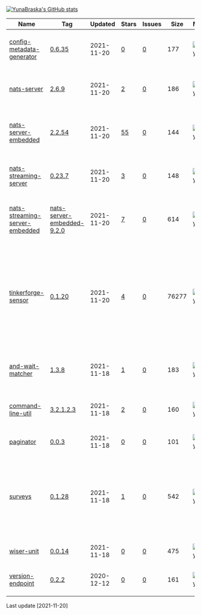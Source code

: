 [![YunaBraska's GitHub stats](https://github-readme-stats.vercel.app/api?username=YunaBraska&count_private=true&show_icons=true&theme=dracula)](https://github.com/YunaBraska/github-readme-stats)

|Name|Tag|Updated|Stars|Issues|Size|Maintainability|Coverage|Description|
|---|---|---|---|---|---|---|---|---|
|[config-metadata-generator](https://github.com/YunaBraska/config-metadata-generator)|[0.6.35](https://github.com/YunaBraska/config-metadata-generator/tags)|2021-11-20|[0](https://github.com/YunaBraska/config-metadata-generator/stargazers)|[0](https://github.com/YunaBraska/config-metadata-generator/issues)|177|![maintainability](https://img.shields.io/codeclimate/maintainability/YunaBraska/config-metadata-generator?style=flat-square)|![coverage](https://img.shields.io/codeclimate/coverage/YunaBraska/config-metadata-generator?style=flat-square)|Manually way/library to generate config metadata for spring boot|
|[nats-server](https://github.com/YunaBraska/nats-server)|[2.6.9](https://github.com/YunaBraska/nats-server/tags)|2021-11-20|[2](https://github.com/YunaBraska/nats-server/stargazers)|[0](https://github.com/YunaBraska/nats-server/issues)|186|![maintainability](https://img.shields.io/codeclimate/maintainability/YunaBraska/nats-server?style=flat-square)|![coverage](https://img.shields.io/codeclimate/coverage/YunaBraska/nats-server?style=flat-square)|Nats server for testing which contains the original Nats server|
|[nats-server-embedded](https://github.com/YunaBraska/nats-server-embedded)|[2.2.54](https://github.com/YunaBraska/nats-server-embedded/tags)|2021-11-20|[55](https://github.com/YunaBraska/nats-server-embedded/stargazers)|[0](https://github.com/YunaBraska/nats-server-embedded/issues)|144|![maintainability](https://img.shields.io/codeclimate/maintainability/YunaBraska/nats-server-embedded?style=flat-square)|![coverage](https://img.shields.io/codeclimate/coverage/YunaBraska/nats-server-embedded?style=flat-square)|Nats server embedded for testing which contains the original Nats server|
|[nats-streaming-server](https://github.com/YunaBraska/nats-streaming-server)|[0.23.7](https://github.com/YunaBraska/nats-streaming-server/tags)|2021-11-20|[3](https://github.com/YunaBraska/nats-streaming-server/stargazers)|[0](https://github.com/YunaBraska/nats-streaming-server/issues)|148|![maintainability](https://img.shields.io/codeclimate/maintainability/YunaBraska/nats-streaming-server?style=flat-square)|![coverage](https://img.shields.io/codeclimate/coverage/YunaBraska/nats-streaming-server?style=flat-square)|NatsServer for testing which contains the original NatsServer|
|[nats-streaming-server-embedded](https://github.com/YunaBraska/nats-streaming-server-embedded)|[nats-server-embedded-9.2.0](https://github.com/YunaBraska/nats-streaming-server-embedded/tags)|2021-11-20|[7](https://github.com/YunaBraska/nats-streaming-server-embedded/stargazers)|[0](https://github.com/YunaBraska/nats-streaming-server-embedded/issues)|614|![maintainability](https://img.shields.io/codeclimate/maintainability/YunaBraska/nats-streaming-server-embedded?style=flat-square)|![coverage](https://img.shields.io/codeclimate/coverage/YunaBraska/nats-streaming-server-embedded?style=flat-square)|Embedded NatsServer for testing which contains the original NatsServer|
|[tinkerforge-sensor](https://github.com/YunaBraska/tinkerforge-sensor)|[0.1.20](https://github.com/YunaBraska/tinkerforge-sensor/tags)|2021-11-20|[4](https://github.com/YunaBraska/tinkerforge-sensor/stargazers)|[0](https://github.com/YunaBraska/tinkerforge-sensor/issues)|76277|![maintainability](https://img.shields.io/codeclimate/maintainability/YunaBraska/tinkerforge-sensor?style=flat-square)|![coverage](https://img.shields.io/codeclimate/coverage/YunaBraska/tinkerforge-sensor?style=flat-square)|This Library is simplifying the API usage in a pure Java 8 way without any Frameworks. Removes pain of the Sensor UID, how to speak to the sensor and what values can i get from it etc. so that the focus is more on the logic|
|[and-wait-matcher](https://github.com/YunaBraska/and-wait-matcher)|[1.3.8](https://github.com/YunaBraska/and-wait-matcher/tags)|2021-11-18|[1](https://github.com/YunaBraska/and-wait-matcher/stargazers)|[0](https://github.com/YunaBraska/and-wait-matcher/issues)|183|![maintainability](https://img.shields.io/codeclimate/maintainability/YunaBraska/and-wait-matcher?style=flat-square)|![coverage](https://img.shields.io/codeclimate/coverage/YunaBraska/and-wait-matcher?style=flat-square)|Small hamcrest matcher which is waiting (with timeout) for the expected value|
|[command-line-util](https://github.com/YunaBraska/command-line-util)|[3.2.1.2.3](https://github.com/YunaBraska/command-line-util/tags)|2021-11-18|[2](https://github.com/YunaBraska/command-line-util/stargazers)|[0](https://github.com/YunaBraska/command-line-util/issues)|160|![maintainability](https://img.shields.io/codeclimate/maintainability/YunaBraska/command-line-util?style=flat-square)|![coverage](https://img.shields.io/codeclimate/coverage/YunaBraska/command-line-util?style=flat-square)|CommandLineUtil to get easy access to command line unix/windows|
|[paginator](https://github.com/YunaBraska/paginator)|[0.0.3](https://github.com/YunaBraska/paginator/tags)|2021-11-18|[0](https://github.com/YunaBraska/paginator/stargazers)|[0](https://github.com/YunaBraska/paginator/issues)|101|![maintainability](https://img.shields.io/codeclimate/maintainability/YunaBraska/paginator?style=flat-square)|![coverage](https://img.shields.io/codeclimate/coverage/YunaBraska/paginator?style=flat-square)|Java browser with javascript support|
|[surveys](https://github.com/YunaBraska/surveys)|[0.1.28](https://github.com/YunaBraska/surveys/tags)|2021-11-18|[1](https://github.com/YunaBraska/surveys/stargazers)|[0](https://github.com/YunaBraska/surveys/issues)|542|![maintainability](https://img.shields.io/codeclimate/maintainability/YunaBraska/surveys?style=flat-square)|![coverage](https://img.shields.io/codeclimate/coverage/YunaBraska/surveys?style=flat-square)|Surveys is a plain java library to provide a base for questionnaires. It also provides a function to generate diagrams and to measure answer times.|
|[wiser-unit](https://github.com/YunaBraska/wiser-unit)|[0.0.14](https://github.com/YunaBraska/wiser-unit/tags)|2021-11-18|[0](https://github.com/YunaBraska/wiser-unit/stargazers)|[0](https://github.com/YunaBraska/wiser-unit/issues)|475|![maintainability](https://img.shields.io/codeclimate/maintainability/YunaBraska/wiser-unit?style=flat-square)|![coverage](https://img.shields.io/codeclimate/coverage/YunaBraska/wiser-unit?style=flat-square)|BDD test methods and generates report|
|[version-endpoint](https://github.com/YunaBraska/version-endpoint)|[0.2.2](https://github.com/YunaBraska/version-endpoint/tags)|2020-12-12|[0](https://github.com/YunaBraska/version-endpoint/stargazers)|[0](https://github.com/YunaBraska/version-endpoint/issues)|161|![maintainability](https://img.shields.io/codeclimate/maintainability/YunaBraska/version-endpoint?style=flat-square)|![coverage](https://img.shields.io/codeclimate/coverage/YunaBraska/version-endpoint?style=flat-square)|A simple spring boot version endpoint with git properties|

Last update [2021-11-20]

